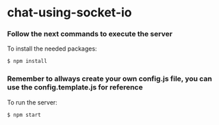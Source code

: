 # chat-using-socket-io

### Follow the next commands to execute the server

To install the needed packages:
```sh
$ npm install
```

### Remember to allways create your own config.js file, you can use the config.template.js for reference

To run the server:
```sh
$ npm start
```
